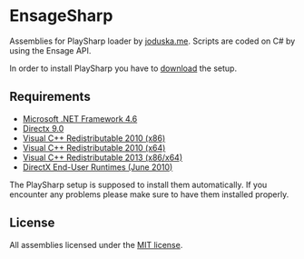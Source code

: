 # EnsageSharp

Assemblies for PlaySharp loader by [joduska.me](https://joduska.me). Scripts are coded on C# by using the Ensage API.

In order to install PlaySharp you have to [download](https://www.joduska.me/forum/forum/177-download-playsharp/) the setup.

## Requirements

* [Microsoft .NET Framework 4.6](https://go.microsoft.com/fwlink/?LinkId=528259)
* [Directx 9.0](https://www.microsoft.com/en-US/download/details.aspx?id=34429)
* [Visual C++ Redistributable 2010 (x86)](https://www.microsoft.com/en-US/download/details.aspx?id=5555)
* [Visual C++ Redistributable 2010 (x64)](https://www.microsoft.com/en-US/download/details.aspx?id=14632)
* [Visual C++ Redistributable 2013 (x86/x64)](https://www.microsoft.com/en-US/download/details.aspx?id=40784)
* [DirectX End-User Runtimes (June 2010)](http://download.microsoft.com/download/8/4/A/84A35BF1-DAFE-4AE8-82AF-AD2AE20B6B14/directx_Jun2010_redist.exe)

The PlaySharp setup is supposed to install them automatically. If you encounter any problems please make sure to have them installed properly.

## License

All assemblies licensed under the [MIT license](http://opensource.org/licenses/MIT).
